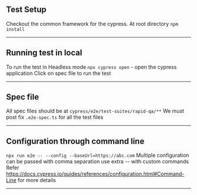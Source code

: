 ## Test Setup

Checkout the common framework for the cypress.
At root directory `npm install`

---

## Running test in local

To run the test in Headless mode
`npx cypress open` - open the cypress application
Click on spec file to run the test

---

## Spec file

All spec files should be at
`cypress/e2e/test-suites/rapid-qa/**`
We must post fix `.e2e-spec.ts` for all the test files

---

## Configuration through command line

`npx run e2e -- --config --baseUrl=https://abc.com`
Multiple configuration can be passed with comma separation
use extra -- with custom commands
Refer https://docs.cypress.io/guides/references/configuration.html#Command-Line for more details

---
